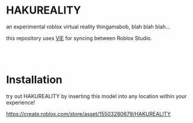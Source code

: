 # HAKUREALITY
an experimental roblox virtual reality thingamabob, blah blah blah...

this repository uses [VIE](https://github.com/hakusoda/VIE) for syncing between Roblox Studio.

<br/><br/>

# Installation
try out HAKUREALITY by inserting this model into any location within your experience!

https://create.roblox.com/store/asset/15503280679/HAKUREALITY